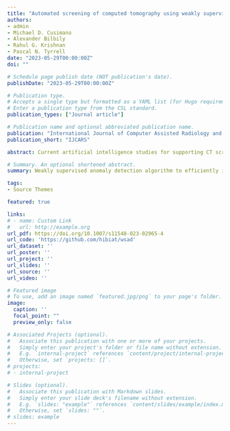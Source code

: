 ```yaml
---
title: "Automated screening of computed tomography using weakly supervised anomaly detection"
authors:
- admin
- Michael D. Cusimano
- Alexander Bilbily
- Rahul G. Krishnan
- Pascal N. Tyrrell
date: "2023-05-29T00:00:00Z"
doi: ""

# Schedule page publish date (NOT publication's date).
publishDate: "2023-05-29T00:00:00Z"

# Publication type.
# Accepts a single type but formatted as a YAML list (for Hugo requirements).
# Enter a publication type from the CSL standard.
publication_types: ["Journal article"]

# Publication name and optional abbreviated publication name.
publication: "International Journal of Computer Assisted Radiology and Surgery"
publication_short: "IJCARS"

abstract: Current artificial intelligence studies for supporting CT screening tasks depend on either supervised learning or detecting anomalies. However, the former involves a heavy annotation workload owing to requiring many slice-wise annotations (ground truth labels); the latter is promising, but while it reduces the annotation workload, it often suffers from lower performance. This study presents a novel weakly supervised anomaly detection (WSAD) algorithm trained based on scan-wise normal and anomalous annotations to provide better performance than conventional methods while reducing annotation workload. Based on surveillance video anomaly detection methodology, feature vectors representing each CT slice were trained on an AR-Net-based convolutional network using a dynamic multiple-instance learning loss and a center loss function. The following two publicly available CT datasets were retrospectively analyzed; the RSNA brain hemorrhage dataset (12,862 normal scans and 8882 scans with intracranial hematoma) and COVID-CT set (282 normal scans and 95 scans with COVID-19). Anomaly scores of each slice were successfully predicted despite inaccessibility to any slice-wise annotations. Slice-level area under the curve (AUC), sensitivity, specificity, and accuracy from the brain CT dataset were 0.89, 0.85, 0.78, and 0.79, respectively. The proposed method reduced the number of annotations in the brain dataset by 97.1% compared to an ordinary slice-level supervised learning method. This study demonstrated a significant annotation reduction in identifying anomalous CT slices compared to a supervised learning approach. The effectiveness of the proposed WSAD algorithm was verified through higher AUC than existing anomaly detection techniques.

# Summary. An optional shortened abstract.
summary: Weakly supervised anomaly detection algorithm to efficiently identify anomalous medical images, significantly reducing annotation workload.

tags:
- Source Themes

featured: true

links:
# - name: Custom Link
#   url: http://example.org
url_pdf: https://doi.org/10.1007/s11548-023-02965-4
url_code: 'https://github.com/hibiat/wsad'
url_dataset: ''
url_poster: ''
url_project: ''
url_slides: ''
url_source: ''
url_video: ''

# Featured image
# To use, add an image named `featured.jpg/png` to your page's folder. 
image:
  caption: ''
  focal_point: ""
  preview_only: false

# Associated Projects (optional).
#   Associate this publication with one or more of your projects.
#   Simply enter your project's folder or file name without extension.
#   E.g. `internal-project` references `content/project/internal-project/index.md`.
#   Otherwise, set `projects: []`.
# projects:
# - internal-project

# Slides (optional).
#   Associate this publication with Markdown slides.
#   Simply enter your slide deck's filename without extension.
#   E.g. `slides: "example"` references `content/slides/example/index.md`.
#   Otherwise, set `slides: ""`.
# slides: example
---
```


<!-- {{% callout note %}}
Create your slides in Markdown - click the *Slides* button to check out the example.
{{% /callout %}}

Add the publication's **full text** or **supplementary notes** here. You can use rich formatting such as including [code, math, and images](https://docs.hugoblox.com/content/writing-markdown-latex/). -->
